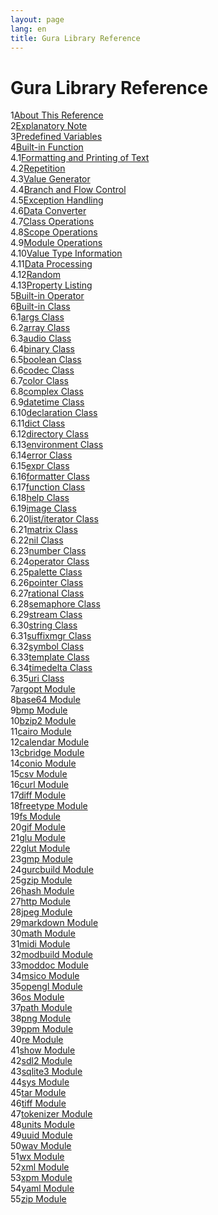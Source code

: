 ```yaml
---
layout: page
lang: en
title: Gura Library Reference
---
```


<h1>Gura Library Reference</h1>

<div><span class="toc-index-1">1</span><a href="chapter-01.html#anchor-1">About This Reference</a></div>
<div><span class="toc-index-1">2</span><a href="chapter-02.html#anchor-2">Explanatory Note</a></div>
<div><span class="toc-index-1">3</span><a href="chapter-03.html#anchor-3">Predefined Variables</a></div>
<div><span class="toc-index-1">4</span><a href="chapter-04.html#anchor-4">Built-in Function</a></div>
<div><span class="toc-index-2">4.1</span><a href="chapter-04.html#anchor-4-1">Formatting and Printing of Text</a></div>
<div><span class="toc-index-2">4.2</span><a href="chapter-04.html#anchor-4-2">Repetition</a></div>
<div><span class="toc-index-2">4.3</span><a href="chapter-04.html#anchor-4-3">Value Generator</a></div>
<div><span class="toc-index-2">4.4</span><a href="chapter-04.html#anchor-4-4">Branch and Flow Control</a></div>
<div><span class="toc-index-2">4.5</span><a href="chapter-04.html#anchor-4-5">Exception Handling</a></div>
<div><span class="toc-index-2">4.6</span><a href="chapter-04.html#anchor-4-6">Data Converter</a></div>
<div><span class="toc-index-2">4.7</span><a href="chapter-04.html#anchor-4-7">Class Operations</a></div>
<div><span class="toc-index-2">4.8</span><a href="chapter-04.html#anchor-4-8">Scope Operations</a></div>
<div><span class="toc-index-2">4.9</span><a href="chapter-04.html#anchor-4-9">Module Operations</a></div>
<div><span class="toc-index-2">4.10</span><a href="chapter-04.html#anchor-4-10">Value Type Information</a></div>
<div><span class="toc-index-2">4.11</span><a href="chapter-04.html#anchor-4-11">Data Processing</a></div>
<div><span class="toc-index-2">4.12</span><a href="chapter-04.html#anchor-4-12">Random</a></div>
<div><span class="toc-index-2">4.13</span><a href="chapter-04.html#anchor-4-13">Property Listing</a></div>
<div><span class="toc-index-1">5</span><a href="chapter-05.html#anchor-5">Built-in Operator</a></div>
<div><span class="toc-index-1">6</span><a href="chapter-06.html#anchor-6">Built-in Class</a></div>
<div><span class="toc-index-2">6.1</span><a href="chapter-06.html#anchor-6-1">args Class</a></div>
<div><span class="toc-index-2">6.2</span><a href="chapter-06.html#anchor-6-2">array Class</a></div>
<div><span class="toc-index-2">6.3</span><a href="chapter-06.html#anchor-6-3">audio Class</a></div>
<div><span class="toc-index-2">6.4</span><a href="chapter-06.html#anchor-6-4">binary Class</a></div>
<div><span class="toc-index-2">6.5</span><a href="chapter-06.html#anchor-6-5">boolean Class</a></div>
<div><span class="toc-index-2">6.6</span><a href="chapter-06.html#anchor-6-6">codec Class</a></div>
<div><span class="toc-index-2">6.7</span><a href="chapter-06.html#anchor-6-7">color Class</a></div>
<div><span class="toc-index-2">6.8</span><a href="chapter-06.html#anchor-6-8">complex Class</a></div>
<div><span class="toc-index-2">6.9</span><a href="chapter-06.html#anchor-6-9">datetime Class</a></div>
<div><span class="toc-index-2">6.10</span><a href="chapter-06.html#anchor-6-10">declaration Class</a></div>
<div><span class="toc-index-2">6.11</span><a href="chapter-06.html#anchor-6-11">dict Class</a></div>
<div><span class="toc-index-2">6.12</span><a href="chapter-06.html#anchor-6-12">directory Class</a></div>
<div><span class="toc-index-2">6.13</span><a href="chapter-06.html#anchor-6-13">environment Class</a></div>
<div><span class="toc-index-2">6.14</span><a href="chapter-06.html#anchor-6-14">error Class</a></div>
<div><span class="toc-index-2">6.15</span><a href="chapter-06.html#anchor-6-15">expr Class</a></div>
<div><span class="toc-index-2">6.16</span><a href="chapter-06.html#anchor-6-16">formatter Class</a></div>
<div><span class="toc-index-2">6.17</span><a href="chapter-06.html#anchor-6-17">function Class</a></div>
<div><span class="toc-index-2">6.18</span><a href="chapter-06.html#anchor-6-18">help Class</a></div>
<div><span class="toc-index-2">6.19</span><a href="chapter-06.html#anchor-6-19">image Class</a></div>
<div><span class="toc-index-2">6.20</span><a href="chapter-06.html#anchor-6-20">list/iterator Class</a></div>
<div><span class="toc-index-2">6.21</span><a href="chapter-06.html#anchor-6-21">matrix Class</a></div>
<div><span class="toc-index-2">6.22</span><a href="chapter-06.html#anchor-6-22">nil Class</a></div>
<div><span class="toc-index-2">6.23</span><a href="chapter-06.html#anchor-6-23">number Class</a></div>
<div><span class="toc-index-2">6.24</span><a href="chapter-06.html#anchor-6-24">operator Class</a></div>
<div><span class="toc-index-2">6.25</span><a href="chapter-06.html#anchor-6-25">palette Class</a></div>
<div><span class="toc-index-2">6.26</span><a href="chapter-06.html#anchor-6-26">pointer Class</a></div>
<div><span class="toc-index-2">6.27</span><a href="chapter-06.html#anchor-6-27">rational Class</a></div>
<div><span class="toc-index-2">6.28</span><a href="chapter-06.html#anchor-6-28">semaphore Class</a></div>
<div><span class="toc-index-2">6.29</span><a href="chapter-06.html#anchor-6-29">stream Class</a></div>
<div><span class="toc-index-2">6.30</span><a href="chapter-06.html#anchor-6-30">string Class</a></div>
<div><span class="toc-index-2">6.31</span><a href="chapter-06.html#anchor-6-31">suffixmgr Class</a></div>
<div><span class="toc-index-2">6.32</span><a href="chapter-06.html#anchor-6-32">symbol Class</a></div>
<div><span class="toc-index-2">6.33</span><a href="chapter-06.html#anchor-6-33">template Class</a></div>
<div><span class="toc-index-2">6.34</span><a href="chapter-06.html#anchor-6-34">timedelta Class</a></div>
<div><span class="toc-index-2">6.35</span><a href="chapter-06.html#anchor-6-35">uri Class</a></div>
<div><span class="toc-index-1">7</span><a href="chapter-07.html#anchor-7">argopt Module</a></div>
<div><span class="toc-index-1">8</span><a href="chapter-08.html#anchor-8">base64 Module</a></div>
<div><span class="toc-index-1">9</span><a href="chapter-09.html#anchor-9">bmp Module</a></div>
<div><span class="toc-index-1">10</span><a href="chapter-10.html#anchor-10">bzip2 Module</a></div>
<div><span class="toc-index-1">11</span><a href="chapter-11.html#anchor-11">cairo Module</a></div>
<div><span class="toc-index-1">12</span><a href="chapter-12.html#anchor-12">calendar Module</a></div>
<div><span class="toc-index-1">13</span><a href="chapter-13.html#anchor-13">cbridge Module</a></div>
<div><span class="toc-index-1">14</span><a href="chapter-14.html#anchor-14">conio Module</a></div>
<div><span class="toc-index-1">15</span><a href="chapter-15.html#anchor-15">csv Module</a></div>
<div><span class="toc-index-1">16</span><a href="chapter-16.html#anchor-16">curl Module</a></div>
<div><span class="toc-index-1">17</span><a href="chapter-17.html#anchor-17">diff Module</a></div>
<div><span class="toc-index-1">18</span><a href="chapter-18.html#anchor-18">freetype Module</a></div>
<div><span class="toc-index-1">19</span><a href="chapter-19.html#anchor-19">fs Module</a></div>
<div><span class="toc-index-1">20</span><a href="chapter-20.html#anchor-20">gif Module</a></div>
<div><span class="toc-index-1">21</span><a href="chapter-21.html#anchor-21">glu Module</a></div>
<div><span class="toc-index-1">22</span><a href="chapter-22.html#anchor-22">glut Module</a></div>
<div><span class="toc-index-1">23</span><a href="chapter-23.html#anchor-23">gmp Module</a></div>
<div><span class="toc-index-1">24</span><a href="chapter-24.html#anchor-24">gurcbuild Module</a></div>
<div><span class="toc-index-1">25</span><a href="chapter-25.html#anchor-25">gzip Module</a></div>
<div><span class="toc-index-1">26</span><a href="chapter-26.html#anchor-26">hash Module</a></div>
<div><span class="toc-index-1">27</span><a href="chapter-27.html#anchor-27">http Module</a></div>
<div><span class="toc-index-1">28</span><a href="chapter-28.html#anchor-28">jpeg Module</a></div>
<div><span class="toc-index-1">29</span><a href="chapter-29.html#anchor-29">markdown Module</a></div>
<div><span class="toc-index-1">30</span><a href="chapter-30.html#anchor-30">math Module</a></div>
<div><span class="toc-index-1">31</span><a href="chapter-31.html#anchor-31">midi Module</a></div>
<div><span class="toc-index-1">32</span><a href="chapter-32.html#anchor-32">modbuild Module</a></div>
<div><span class="toc-index-1">33</span><a href="chapter-33.html#anchor-33">moddoc Module</a></div>
<div><span class="toc-index-1">34</span><a href="chapter-34.html#anchor-34">msico Module</a></div>
<div><span class="toc-index-1">35</span><a href="chapter-35.html#anchor-35">opengl Module</a></div>
<div><span class="toc-index-1">36</span><a href="chapter-36.html#anchor-36">os Module</a></div>
<div><span class="toc-index-1">37</span><a href="chapter-37.html#anchor-37">path Module</a></div>
<div><span class="toc-index-1">38</span><a href="chapter-38.html#anchor-38">png Module</a></div>
<div><span class="toc-index-1">39</span><a href="chapter-39.html#anchor-39">ppm Module</a></div>
<div><span class="toc-index-1">40</span><a href="chapter-40.html#anchor-40">re Module</a></div>
<div><span class="toc-index-1">41</span><a href="chapter-41.html#anchor-41">show Module</a></div>
<div><span class="toc-index-1">42</span><a href="chapter-42.html#anchor-42">sdl2 Module</a></div>
<div><span class="toc-index-1">43</span><a href="chapter-43.html#anchor-43">sqlite3 Module</a></div>
<div><span class="toc-index-1">44</span><a href="chapter-44.html#anchor-44">sys Module</a></div>
<div><span class="toc-index-1">45</span><a href="chapter-45.html#anchor-45">tar Module</a></div>
<div><span class="toc-index-1">46</span><a href="chapter-46.html#anchor-46">tiff Module</a></div>
<div><span class="toc-index-1">47</span><a href="chapter-47.html#anchor-47">tokenizer Module</a></div>
<div><span class="toc-index-1">48</span><a href="chapter-48.html#anchor-48">units Module</a></div>
<div><span class="toc-index-1">49</span><a href="chapter-49.html#anchor-49">uuid Module</a></div>
<div><span class="toc-index-1">50</span><a href="chapter-50.html#anchor-50">wav Module</a></div>
<div><span class="toc-index-1">51</span><a href="chapter-51.html#anchor-51">wx Module</a></div>
<div><span class="toc-index-1">52</span><a href="chapter-52.html#anchor-52">xml Module</a></div>
<div><span class="toc-index-1">53</span><a href="chapter-53.html#anchor-53">xpm Module</a></div>
<div><span class="toc-index-1">54</span><a href="chapter-54.html#anchor-54">yaml Module</a></div>
<div><span class="toc-index-1">55</span><a href="chapter-55.html#anchor-55">zip Module</a></div>
<p />
